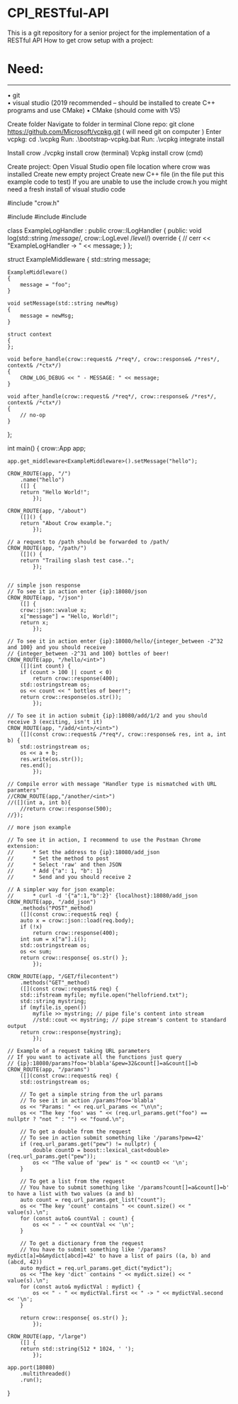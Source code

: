 # CPI_RESTful-API

This is a git repository for a senior project for the implementation of a RESTful API
How to get crow setup with a project:

# Need:
__________
•	git  
•	visual studio (2019 recommended – should be installed to create C++ programs and use CMake)
•	CMake (should come with VS)


Create folder
Navigate to folder in terminal
Clone repo:	 git clone https://github.com/Microsoft/vcpkg.git ( will need git on computer )
Enter vcpkg:	 cd .\vcpkg
Run:		.\bootstrap-vcpkg.bat
Run:		.\vcpkg integrate install

Install crow
./vcpkg install crow (terminal)
Vcpkg install crow (cmd)

Create project:
Open Visual Studio open file location where crow was installed
Create new empty project
Create new C++ file
(in the file put this example code to test) 
If you are unable to use the include crow.h you might need a fresh install of visual studio code











#include "crow.h"

#include <sstream>
#include <fstream>
#include <string>

class ExampleLogHandler : public crow::ILogHandler {
public:
    void log(std::string /*message*/, crow::LogLevel /*level*/) override {
        //            cerr << "ExampleLogHandler -> " << message;
    }
};

struct ExampleMiddleware
{
    std::string message;

    ExampleMiddleware()
    {
        message = "foo";
    }

    void setMessage(std::string newMsg)
    {
        message = newMsg;
    }

    struct context
    {
    };

    void before_handle(crow::request& /*req*/, crow::response& /*res*/, context& /*ctx*/)
    {
        CROW_LOG_DEBUG << " - MESSAGE: " << message;
    }

    void after_handle(crow::request& /*req*/, crow::response& /*res*/, context& /*ctx*/)
    {
        // no-op
    }
};

int main()
{
    crow::App<ExampleMiddleware> app;

    app.get_middleware<ExampleMiddleware>().setMessage("hello");

    CROW_ROUTE(app, "/")
        .name("hello")
        ([] {
        return "Hello World!";
            });

    CROW_ROUTE(app, "/about")
        ([]() {
        return "About Crow example.";
            });

    // a request to /path should be forwarded to /path/
    CROW_ROUTE(app, "/path/")
        ([]() {
        return "Trailing slash test case..";
            });


    // simple json response
    // To see it in action enter {ip}:18080/json
    CROW_ROUTE(app, "/json")
        ([] {
        crow::json::wvalue x;
        x["message"] = "Hello, World!";
        return x;
            });

    // To see it in action enter {ip}:18080/hello/{integer_between -2^32 and 100} and you should receive
    // {integer_between -2^31 and 100} bottles of beer!
    CROW_ROUTE(app, "/hello/<int>")
        ([](int count) {
        if (count > 100 || count < 0)
            return crow::response(400);
        std::ostringstream os;
        os << count << " bottles of beer!";
        return crow::response(os.str());
            });

    // To see it in action submit {ip}:18080/add/1/2 and you should receive 3 (exciting, isn't it)
    CROW_ROUTE(app, "/add/<int>/<int>")
        ([](const crow::request& /*req*/, crow::response& res, int a, int b) {
        std::ostringstream os;
        os << a + b;
        res.write(os.str());
        res.end();
            });

    // Compile error with message "Handler type is mismatched with URL paramters"
    //CROW_ROUTE(app,"/another/<int>")
    //([](int a, int b){
        //return crow::response(500);
    //});

    // more json example

    // To see it in action, I recommend to use the Postman Chrome extension:
    //      * Set the address to {ip}:18080/add_json
    //      * Set the method to post
    //      * Select 'raw' and then JSON
    //      * Add {"a": 1, "b": 1}
    //      * Send and you should receive 2

    // A simpler way for json example:
    //      * curl -d '{"a":1,"b":2}' {localhost}:18080/add_json
    CROW_ROUTE(app, "/add_json")
        .methods("POST"_method)
        ([](const crow::request& req) {
        auto x = crow::json::load(req.body);
        if (!x)
            return crow::response(400);
        int sum = x["a"].i();
        std::ostringstream os;
        os << sum;
        return crow::response{ os.str() };
            });

    CROW_ROUTE(app, "/GET/filecontent")
        .methods("GET"_method)
        ([](const crow::request& req) {
        std::ifstream myfile; myfile.open("hellofriend.txt");
        std::string mystring;
        if (myfile.is_open())
            myfile >> mystring; // pipe file's content into stream
            //std::cout << mystring; // pipe stream's content to standard output
        return crow::response{mystring};
            });

    // Example of a request taking URL parameters
    // If you want to activate all the functions just query
    // {ip}:18080/params?foo='blabla'&pew=32&count[]=a&count[]=b
    CROW_ROUTE(app, "/params")
        ([](const crow::request& req) {
        std::ostringstream os;

        // To get a simple string from the url params
        // To see it in action /params?foo='blabla'
        os << "Params: " << req.url_params << "\n\n";
        os << "The key 'foo' was " << (req.url_params.get("foo") == nullptr ? "not " : "") << "found.\n";

        // To get a double from the request
        // To see in action submit something like '/params?pew=42'
        if (req.url_params.get("pew") != nullptr) {
            double countD = boost::lexical_cast<double>(req.url_params.get("pew"));
            os << "The value of 'pew' is " << countD << '\n';
        }

        // To get a list from the request
        // You have to submit something like '/params?count[]=a&count[]=b' to have a list with two values (a and b)
        auto count = req.url_params.get_list("count");
        os << "The key 'count' contains " << count.size() << " value(s).\n";
        for (const auto& countVal : count) {
            os << " - " << countVal << '\n';
        }

        // To get a dictionary from the request
        // You have to submit something like '/params?mydict[a]=b&mydict[abcd]=42' to have a list of pairs ((a, b) and (abcd, 42))
        auto mydict = req.url_params.get_dict("mydict");
        os << "The key 'dict' contains " << mydict.size() << " value(s).\n";
        for (const auto& mydictVal : mydict) {
            os << " - " << mydictVal.first << " -> " << mydictVal.second << '\n';
        }

        return crow::response{ os.str() };
            });

    CROW_ROUTE(app, "/large")
        ([] {
        return std::string(512 * 1024, ' ');
            });

    app.port(18080)
        .multithreaded()
        .run();
}




